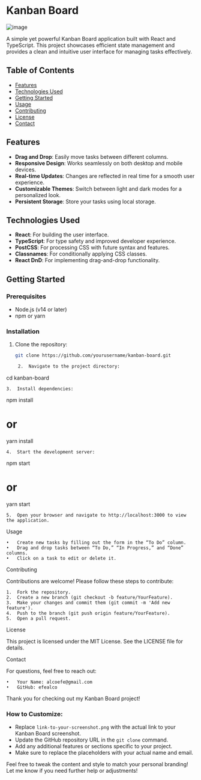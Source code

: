 # Kanban Board

![image](https://github.com/user-attachments/assets/8341235c-f7c1-4709-ad75-cfaa35808758)

A simple yet powerful Kanban Board application built with React and TypeScript. This project showcases efficient state management and provides a clean and intuitive user interface for managing tasks effectively.

## Table of Contents

- [Features](#features)
- [Technologies Used](#technologies-used)
- [Getting Started](#getting-started)
- [Usage](#usage)
- [Contributing](#contributing)
- [License](#license)
- [Contact](#contact)

## Features

- **Drag and Drop**: Easily move tasks between different columns.
- **Responsive Design**: Works seamlessly on both desktop and mobile devices.
- **Real-time Updates**: Changes are reflected in real time for a smooth user experience.
- **Customizable Themes**: Switch between light and dark modes for a personalized look.
- **Persistent Storage**: Store your tasks using local storage.

## Technologies Used

- **React**: For building the user interface.
- **TypeScript**: For type safety and improved developer experience.
- **PostCSS**: For processing CSS with future syntax and features.
- **Classnames**: For conditionally applying CSS classes.
- **React DnD**: For implementing drag-and-drop functionality.

## Getting Started

### Prerequisites

- Node.js (v14 or later)
- npm or yarn

### Installation

1. Clone the repository:

   ```bash
   git clone https://github.com/yourusername/kanban-board.git

	2.	Navigate to the project directory:

cd kanban-board


	3.	Install dependencies:

npm install
# or
yarn install


	4.	Start the development server:

npm start
# or
yarn start


	5.	Open your browser and navigate to http://localhost:3000 to view the application.

Usage

	•	Create new tasks by filling out the form in the “To Do” column.
	•	Drag and drop tasks between “To Do,” “In Progress,” and “Done” columns.
	•	Click on a task to edit or delete it.

Contributing

Contributions are welcome! Please follow these steps to contribute:

	1.	Fork the repository.
	2.	Create a new branch (git checkout -b feature/YourFeature).
	3.	Make your changes and commit them (git commit -m 'Add new feature').
	4.	Push to the branch (git push origin feature/YourFeature).
	5.	Open a pull request.

License

This project is licensed under the MIT License. See the LICENSE file for details.

Contact

For questions, feel free to reach out:

	•	Your Name: alcoefe@gmail.com
	•	GitHub: efealco

Thank you for checking out my Kanban Board project!

### How to Customize:
- Replace `link-to-your-screenshot.png` with the actual link to your Kanban Board screenshot.
- Update the GitHub repository URL in the `git clone` command.
- Add any additional features or sections specific to your project.
- Make sure to replace the placeholders with your actual name and email.

Feel free to tweak the content and style to match your personal branding! Let me know if you need further help or adjustments!
